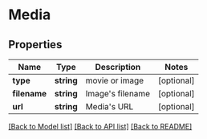 # Media

## Properties
Name | Type | Description | Notes
------------ | ------------- | ------------- | -------------
**type** | **string** | movie or image | [optional] 
**filename** | **string** | Image&#x27;s filename | [optional] 
**url** | **string** | Media&#x27;s URL | [optional] 

[[Back to Model list]](../../README.md#documentation-for-models) [[Back to API list]](../../README.md#documentation-for-api-endpoints) [[Back to README]](../../README.md)

